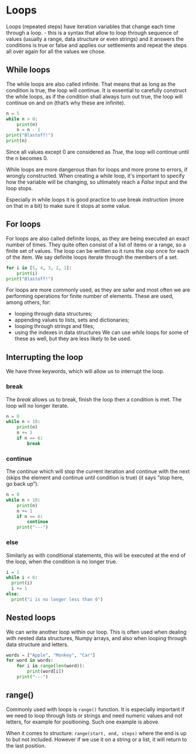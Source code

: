 # Loops
Loops (repeated steps) have iteration variables that change each time 
through a loop.  - this is a syntax that allow to loop through sequence of 
values (usually a range, data structure or even strings) and it answers the 
conditions is true or false and applies our settlements and repeat the steps 
all over again for all the values we chose.

## While loops
The while loops are also called infinite. That means that as long as the 
condition is true, the loop will continue. It is essential to carefully 
construct the while loops, as if the condition shall always turn out true, 
the loop will continue on and on (that’s why these are infinite). 

```python
n = 5
while n > 0:
    print(n)
    n = n - 1
print("Blastoff!")
print(n)
```
Since all values except 0 are considered as *True*, the loop will continue 
until the n becomes 0. 

While loops are more dangerous than for loops and more prone to errors, if 
wrongly constructed. When creating a while loop, it's important to specify how
the variable will be changing, so ultimately reach a *False* input and the loop
stops.

Especially in while loops it is good practice to use break instruction 
(more on that in a bit) to make sure it stops at some value.

## For loops
For loops are also called definite loops, as they are being executed an 
exact number of times. They quite often consist of a list of items or a 
range, so a finite set of values. The loop can be written so it runs the 
oop once for each of the item. We say definite loops iterate through the 
members of a set.
```python
for i in [5, 4, 3, 2, 1]:
    print(i)
print("Blastoff!")
```
For loops are more commonly used, as they are safer and most often we are
performing operations for finite number of elements. These are used, among others, for:
- looping through data structures;
- appending values to lists, sets and dictionaries;
- looping through strings and files;
- using the indexes in data structures
We can use *while* loops for some of these as well, but they are less likely to be used.

## Interrupting the loop
We have three keywords, which will allow us to interrupt the loop.
### break
The *break* allows us to break, finish the loop then a condition is met. 
The loop will no longer iterate.
```python
n = 0
while n < 10:
    print(n)
    n += 1
    if n == 6:
        break
```

### continue
The *continue* which will stop the current iteration and continue with 
the next (skips the element and continue until condition is true)
(it says “stop here, go back up”).
```python
n = 0
while n < 10:
    print(n)
    n += 1
    if n == 6:
        continue
    print("---")
```
### else
Similarly as with conditional statements, this will be executed at the end of
the loop, when the condition is no longer true.
```python
i = 1
while i < 6:
  print(i)
  i += 1
else:
  print("i is no longer less than 6")
```

## Nested loops
We can write another loop within our loop. This is often used when dealing with
nested data structures, Numpy arrays, and also when looping through data structure
and letters.
```python
words = ["Apple", "Monkey", "Car"]
for word in words:
    for i in range(len(word)):
        print(word[i])
    print("---")
```

## range()
Commonly used with loops is `range()` function. It is especially important
if we need to loop through lists or strings and need numeric values and not letters,
for example for positioning. Such one example is above.

When it comes to structure:
`range(start, end, steps)` where the end is up to but not included.
However if we use it on a string or a list, it will return to the last position.
